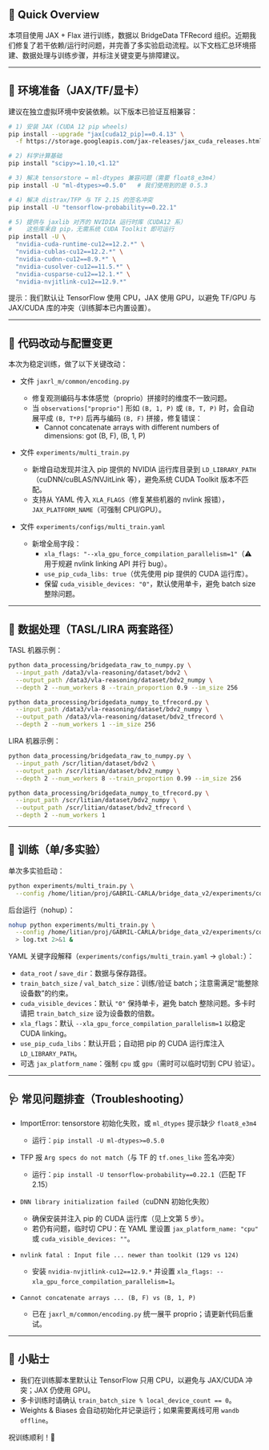 ## 🚀 Quick Overview

本项目使用 JAX + Flax 进行训练，数据以 BridgeData TFRecord 组织。近期我们修复了若干依赖/运行时问题，并完善了多实验启动流程。以下文档汇总环境搭建、数据处理与训练步骤，并标注关键变更与排障建议。

---

## 🔧 环境准备（JAX/TF/显卡）

建议在独立虚拟环境中安装依赖。以下版本已验证互相兼容：

```bash
# 1) 安装 JAX (CUDA 12 pip wheels)
pip install --upgrade "jax[cuda12_pip]==0.4.13" \
  -f https://storage.googleapis.com/jax-releases/jax_cuda_releases.html

# 2) 科学计算基础
pip install "scipy>=1.10,<1.12"

# 3) 解决 tensorstore ↔ ml-dtypes 兼容问题（需要 float8_e3m4）
pip install -U "ml-dtypes>=0.5.0"   # 我们使用到的是 0.5.3

# 4) 解决 distrax/TFP 与 TF 2.15 的签名冲突
pip install -U "tensorflow-probability==0.22.1"

# 5) 提供与 jaxlib 对齐的 NVIDIA 运行时库（CUDA12 系）
#    这些库来自 pip，无需系统 CUDA Toolkit 即可运行
pip install -U \
  "nvidia-cuda-runtime-cu12==12.2.*" \
  "nvidia-cublas-cu12==12.2.*" \
  "nvidia-cudnn-cu12==8.9.*" \
  "nvidia-cusolver-cu12==11.5.*" \
  "nvidia-cusparse-cu12==12.1.*" \
  "nvidia-nvjitlink-cu12==12.9.*"
```

提示：我们默认让 TensorFlow 使用 CPU，JAX 使用 GPU，以避免 TF/GPU 与 JAX/CUDA 库的冲突（训练脚本已内置设置）。

---

## 🧩 代码改动与配置变更

本次为稳定训练，做了以下关键改动：

- 文件 `jaxrl_m/common/encoding.py`
  - 修复观测编码与本体感觉（proprio）拼接时的维度不一致问题。
  - 当 `observations["proprio"]` 形如 `(B, 1, P)` 或 `(B, T, P)` 时，会自动展平成 `(B, T*P)` 后再与编码 `(B, F)` 拼接，修复错误：
    - Cannot concatenate arrays with different numbers of dimensions: got (B, F), (B, 1, P)

- 文件 `experiments/multi_train.py`
  - 新增自动发现并注入 pip 提供的 NVIDIA 运行库目录到 `LD_LIBRARY_PATH`（cuDNN/cuBLAS/NVJitLink 等），避免系统 CUDA Toolkit 版本不匹配。
  - 支持从 YAML 传入 `XLA_FLAGS`（修复某些机器的 nvlink 报错），`JAX_PLATFORM_NAME`（可强制 CPU/GPU）。

- 文件 `experiments/configs/multi_train.yaml`
  - 新增全局字段：
    - `xla_flags: "--xla_gpu_force_compilation_parallelism=1"`（⚠️ 用于规避 nvlink linking API 并行 bug）。
    - `use_pip_cuda_libs: true`（优先使用 pip 提供的 CUDA 运行库）。
    - 保留 `cuda_visible_devices: "0"`，默认使用单卡，避免 batch size 整除问题。

---

## 🧱 数据处理（TASL/LIRA 两套路径）

TASL 机器示例：

```bash
python data_processing/bridgedata_raw_to_numpy.py \
  --input_path /data3/vla-reasoning/dataset/bdv2 \
  --output_path /data3/vla-reasoning/dataset/bdv2_numpy \
  --depth 2 --num_workers 8 --train_proportion 0.9 --im_size 256

python data_processing/bridgedata_numpy_to_tfrecord.py \
  --input_path /data3/vla-reasoning/dataset/bdv2_numpy \
  --output_path /data3/vla-reasoning/dataset/bdv2_tfrecord \
  --depth 2 --num_workers 1 --im_size 256
```

LIRA 机器示例：

```bash
python data_processing/bridgedata_raw_to_numpy.py \
  --input_path /scr/litian/dataset/bdv2 \
  --output_path /scr/litian/dataset/bdv2_numpy \
  --depth 2 --num_workers 8 --train_proportion 0.99 --im_size 256

python data_processing/bridgedata_numpy_to_tfrecord.py \
  --input_path /scr/litian/dataset/bdv2_numpy \
  --output_path /scr/litian/dataset/bdv2_tfrecord \
  --depth 2 --num_workers 1
```

---

## 🧪 训练（单/多实验）

单次多实验启动：

```bash
python experiments/multi_train.py \
  --config /home/litian/proj/GABRIL-CARLA/bridge_data_v2/experiments/configs/multi_train.yaml
```

后台运行（nohup）：

```bash
nohup python experiments/multi_train.py \
  --config /home/litian/proj/GABRIL-CARLA/bridge_data_v2/experiments/configs/multi_train.yaml \
  > log.txt 2>&1 &
```

YAML 关键字段解释（`experiments/configs/multi_train.yaml` → `global:`）：

- `data_root` / `save_dir`：数据与保存路径。
- `train_batch_size` / `val_batch_size`：训练/验证 batch；注意需满足“能整除设备数”的约束。
- `cuda_visible_devices`：默认 `"0"` 保持单卡，避免 batch 整除问题。多卡时请把 `train_batch_size` 设为设备数的倍数。
- `xla_flags`：默认 `--xla_gpu_force_compilation_parallelism=1` 以稳定 CUDA linking。
- `use_pip_cuda_libs`：默认开启；自动把 pip 的 CUDA 运行库注入 `LD_LIBRARY_PATH`。
- 可选 `jax_platform_name`：强制 `cpu` 或 `gpu`（需时可以临时切到 CPU 验证）。

---

## 🩺 常见问题排查（Troubleshooting）

- ImportError: tensorstore 初始化失败，或 `ml_dtypes` 提示缺少 `float8_e3m4`
  - 运行：`pip install -U ml-dtypes>=0.5.0`

- TFP 报 `Arg specs do not match`（与 TF 的 `tf.ones_like` 签名冲突）
  - 运行：`pip install -U tensorflow-probability==0.22.1`（匹配 TF 2.15）

- `DNN library initialization failed`（cuDNN 初始化失败）
  - 确保安装并注入 pip 的 CUDA 运行库（见上文第 5 步）。
  - 若仍有问题，临时切 CPU：在 YAML 里设置 `jax_platform_name: "cpu"` 或 `cuda_visible_devices: ""`。

- `nvlink fatal : Input file ... newer than toolkit (129 vs 124)`
  - 安装 `nvidia-nvjitlink-cu12==12.9.*` 并设置 `xla_flags: --xla_gpu_force_compilation_parallelism=1`。

- `Cannot concatenate arrays ... (B, F) vs (B, 1, P)`
  - 已在 `jaxrl_m/common/encoding.py` 统一展平 proprio；请更新代码后重试。

---

## 🧭 小贴士

- 我们在训练脚本里默认让 TensorFlow 只用 CPU，以避免与 JAX/CUDA 冲突；JAX 仍使用 GPU。
- 多卡训练时请确认 `train_batch_size % local_device_count == 0`。
- Weights & Biases 会自动初始化并记录运行；如果需要离线可用 `wandb offline`。

祝训练顺利！🎯
